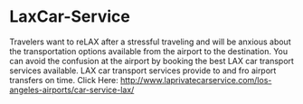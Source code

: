 # LaxCar-Service
Travelers want to reLAX after a stressful traveling and will be anxious about the transportation options available from the airport to the destination. You can avoid the confusion at the airport by booking the best LAX car transport services available. LAX car transport services provide to and fro airport transfers on time. Click Here: http://www.laprivatecarservice.com/los-angeles-airports/car-service-lax/
